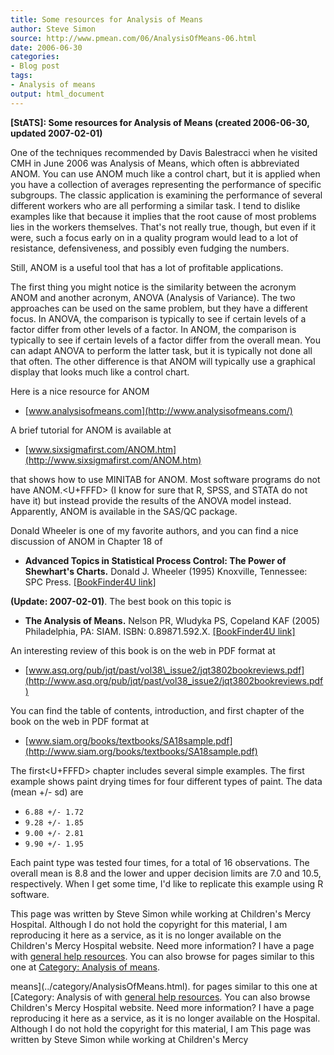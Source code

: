 ```yaml
---
title: Some resources for Analysis of Means
author: Steve Simon
source: http://www.pmean.com/06/AnalysisOfMeans-06.html
date: 2006-06-30
categories:
- Blog post
tags:
- Analysis of means
output: html_document
---
```

**[StATS]: Some resources for Analysis of Means
(created 2006-06-30, updated 2007-02-01)**

One of the techniques recommended by Davis Balestracci when he visited
CMH in June 2006 was Analysis of Means, which often is abbreviated ANOM.
You can use ANOM much like a control chart, but it is applied when you
have a collection of averages representing the performance of specific
subgroups. The classic application is examining the performance of
several different workers who are all performing a similar task. I tend
to dislike examples like that because it implies that the root cause of
most problems lies in the workers themselves. That's not really true,
though, but even if it were, such a focus early on in a quality program
would lead to a lot of resistance, defensiveness, and possibly even
fudging the numbers.

Still, ANOM is a useful tool that has a lot of profitable applications.

The first thing you might notice is the similarity between the acronym
ANOM and another acronym, ANOVA (Analysis of Variance). The two
approaches can be used on the same problem, but they have a different
focus. In ANOVA, the comparison is typically to see if certain levels of
a factor differ from other levels of a factor. In ANOM, the comparison
is typically to see if certain levels of a factor differ from the
overall mean. You can adapt ANOVA to perform the latter task, but it is
typically not done all that often. The other difference is that ANOM
will typically use a graphical display that looks much like a control
chart.

Here is a nice resource for ANOM

-   [www.analysisofmeans.com](http://www.analysisofmeans.com/)

A brief tutorial for ANOM is available at

-   [www.sixsigmafirst.com/ANOM.htm](http://www.sixsigmafirst.com/ANOM.htm)

that shows how to use MINITAB for ANOM. Most software programs do not
have ANOM.<U+FFFD> (I know for sure that R, SPSS, and STATA do not have it) but
instead provide the results of the ANOVA model instead. Apparently, ANOM
is available in the SAS/QC package.

Donald Wheeler is one of my favorite authors, and you can find a nice
discussion of ANOM in Chapter 18 of

-   **Advanced Topics in Statistical Process Control: The Power of
    Shewhart's Charts.** Donald J. Wheeler (1995) Knoxville, Tennessee:
    SPC Press. [\[BookFinder4U
    link\]](http://www.bookfinder4u.com/detail/0945320450.html)

**(Update: 2007-02-01)**. The best book on this topic is

-   **The Analysis of Means.** Nelson PR, Wludyka PS, Copeland
    KAF (2005) Philadelphia, PA: SIAM. ISBN: 0.89871.592.X.
    [\[BookFinder4U
    link\]](http://www.bookfinder4u.com/detail/0.89871.592.X.html)

An interesting review of this book is on the web in PDF format at

-   [www.asq.org/pub/jqt/past/vol38\_issue2/jqt3802bookreviews.pdf](http://www.asq.org/pub/jqt/past/vol38_issue2/jqt3802bookreviews.pdf)

You can find the table of contents, introduction, and first chapter of
the book on the web in PDF format at

-   [www.siam.org/books/textbooks/SA18sample.pdf](http://www.siam.org/books/textbooks/SA18sample.pdf)

The first<U+FFFD> chapter includes several simple examples. The first example
shows paint drying times for four different types of paint. The data
(mean +/- sd) are

-   `6.88 +/- 1.72`
-   `9.28 +/- 1.85`
-   `9.00 +/- 2.81`
-   `9.90 +/- 1.95`

Each paint type was tested four times, for a total of 16 observations.
The overall mean is 8.8 and the lower and upper decision limits are 7.0
and 10.5, respectively. When I get some time, I'd like to replicate
this example using R software.

This page was written by Steve Simon while working at Children's Mercy
Hospital. Although I do not hold the copyright for this material, I am
reproducing it here as a service, as it is no longer available on the
Children's Mercy Hospital website. Need more information? I have a page
with [general help resources](../GeneralHelp.html). You can also browse
for pages similar to this one at [Category: Analysis of
means](../category/AnalysisOfMeans.html).
<!---More--->
means](../category/AnalysisOfMeans.html).
for pages similar to this one at [Category: Analysis of
with [general help resources](../GeneralHelp.html). You can also browse
Children's Mercy Hospital website. Need more information? I have a page
reproducing it here as a service, as it is no longer available on the
Hospital. Although I do not hold the copyright for this material, I am
This page was written by Steve Simon while working at Children's Mercy

<!---Do not use
**[StATS]: Some resources for Analysis of Means
This page was written by Steve Simon while working at Children's Mercy
Hospital. Although I do not hold the copyright for this material, I am
reproducing it here as a service, as it is no longer available on the
Children's Mercy Hospital website. Need more information? I have a page
with [general help resources](../GeneralHelp.html). You can also browse
for pages similar to this one at [Category: Analysis of
means](../category/AnalysisOfMeans.html).
--->

